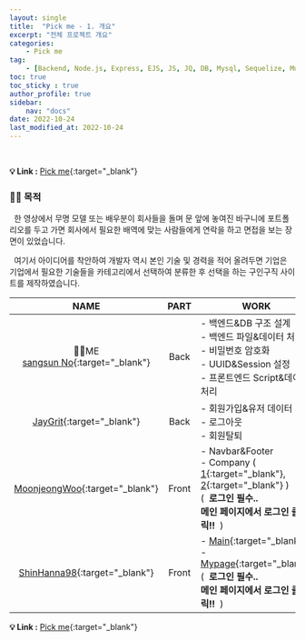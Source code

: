 ```yaml
---
layout: single
title:  "Pick me - 1. 개요"
excerpt: "전체 프로젝트 개요"
categories: 
    - Pick me
tag: 
    - [Backend, Node.js, Express, EJS, JS, JQ, DB, Mysql, Sequelize, Multer]
toc: true
toc_sticky : true
author_profile: true
sidebar:
    nav: "docs"
date: 2022-10-24
last_modified_at: 2022-10-24
---
```


<br/>

**💡 Link :** [Pick me](http://118.67.130.161:8000/ "Pick me"){:target="_blank"}  

### 🤷🏻 목적

&nbsp; 한 영상에서 무명 모델 또는 배우분이 회사들을 돌며 문 앞에 놓여진 바구니에 포트폴리오를 두고 가면
회사에서 필요한 배역에 맞는 사람들에게 연락을 하고 면접을 보는 장면이 있었습니다.

&nbsp; 여기서 아이디어를 착안하여 개발자 역시 본인 기술 및 경력을 적어 올려두면 기업은 기업에서 필요한 기술들을 카테고리에서 선택하여 분류한 후 선택을 하는 구인구직 사이트를 제작하였습니다.

|NAME|PART|WORK|DESCRIPTION|
|:---:|:---:|---|:---:|
|🙋‍♂️ME <br/> [sangsun No](https://github.com/sangsunNo "sangsun No"){:target="_blank"}|Back| - 백엔드&DB 구조 설계 <br/> - 백엔드 파일&데이터 처리 <br/> - 비밀번호 암호화 <br/> - UUID&Session 설정 <br/> - 프론트엔드 Script&데이터 처리|[Description](https://sangsunno.github.io/categories/pickme "Description"){:target="_blank"}|
|[JayGrit](https://github.com/jaydive "JayGrit"){:target="_blank"}|Back| - 회원가입&유저 데이터 처리 <br/> - 로그아웃 <br/> - 회원탈퇴||
|[MoonjeongWoo](https://github.com/MoonjeongWoo "MoonjeongWoo"){:target="_blank"}|Front| - Navbar&Footer <br/> - Company ( [1](http://118.67.130.161:8000/company "company"){:target="_blank"}, [2](http://118.67.130.161:8000/bucket "bucket"){:target="_blank"} ) <br />(**&nbsp; 로그인 필수.. <br/> 메인 페이지에서 로그인 클릭!! &nbsp;**) ||
|[ShinHanna98](https://github.com/ShinHanna98 "ShinHanna98"){:target="_blank"}|Front| - [Main](http://118.67.130.161:8000/ "Main"){:target="_blank"} <br/> - [Mypage](http://118.67.130.161:8000/myPage "Mypage"){:target="_blank"}  <br />(**&nbsp; 로그인 필수.. <br/> 메인 페이지에서 로그인 클릭!! &nbsp;**)||

**💡 Link :** [Pick me](http://118.67.130.161:8000/ "Pick me"){:target="_blank"}  